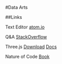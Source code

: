 #Data Arts

##Links

Text Editor
[atom.io](http://atom.io/)

Q&A
[StackOverflow](http://stackoverflow.com/)

Three.js
[Download](http://threejs.org/)
[Docs](http://threejs.org/docs/)

Nature of Code
[Book](http://natureofcode.com/book/)


